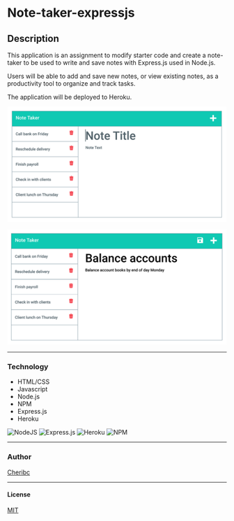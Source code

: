 # __Note-taker-expressjs__

## __Description__

This application is an assignment to modify starter code and create a note-taker to be used to write and save notes with Express.js used in Node.js.

Users will be able to add and save new notes, or view existing notes, as a productivity tool to organize and track tasks.

The application will be deployed to Heroku.


![Demo-mockup page 1](Images/11-express-homework-demo-01.png)

![](Images/11-express-homework-demo-02.png)


---
### __Technology__

- HTML/CSS
- Javascript
- Node.js
- NPM
- Express.js
- Heroku

 ![NodeJS](https://img.shields.io/badge/node.js-6DA55F?logo=node.js&logoColor=wheat) 
 ![Express.js](https://img.shields.io/badge/express.js-%23404d59.svg?logo=express&logoColor=%2361DAFB) 
![Heroku](https://img.shields.io/badge/heroku-%23430098.svg?logo=heroku&logoColor=wheat)
![NPM](https://img.shields.io/badge/NPM-%23000000.svg?logo=npm&logoColor=wheat)

---

### __Author__

[Cheribc](https://github.com/cheribc/Note-taker-expressjs)

---

#### __License__

[MIT](https://opensource.org/licenses/MIT)
